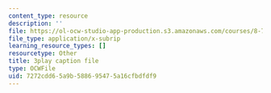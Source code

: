 ```yaml
---
content_type: resource
description: ''
file: https://ol-ocw-studio-app-production.s3.amazonaws.com/courses/8-701-introduction-to-nuclear-and-particle-physics-fall-2020/7272cdd65a9b588695475a16cfbdfdf9_2UHUg1OjYnE.vtt
file_type: application/x-subrip
learning_resource_types: []
resourcetype: Other
title: 3play caption file
type: OCWFile
uid: 7272cdd6-5a9b-5886-9547-5a16cfbdfdf9
---
```

